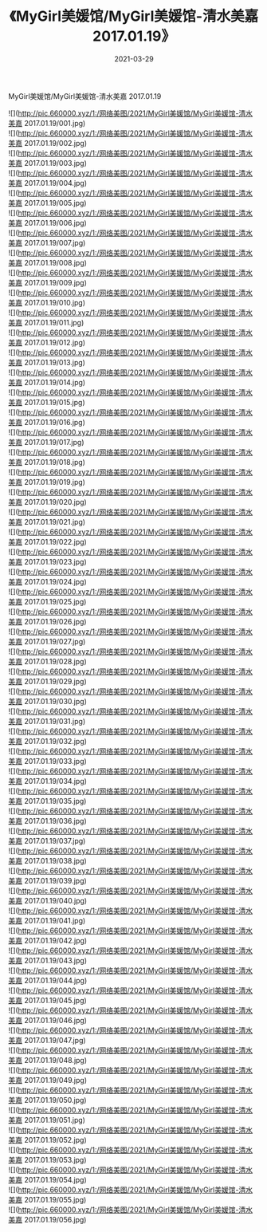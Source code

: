 ﻿---
layout: post
title:  《MyGirl美媛馆/MyGirl美媛馆-清水美嘉 2017.01.19》
date:   2021-03-29
img: http://pic.660000.xyz/1:/网络美图/2021/MyGirl美媛馆/MyGirl美媛馆-清水美嘉 2017.01.19/000.jpg
categories: [美女, 清纯, 唯美]
---

MyGirl美媛馆/MyGirl美媛馆-清水美嘉 2017.01.19

 ![](http://pic.660000.xyz/1:/网络美图/2021/MyGirl美媛馆/MyGirl美媛馆-清水美嘉 2017.01.19/001.jpg) <br>![](http://pic.660000.xyz/1:/网络美图/2021/MyGirl美媛馆/MyGirl美媛馆-清水美嘉 2017.01.19/002.jpg) <br>![](http://pic.660000.xyz/1:/网络美图/2021/MyGirl美媛馆/MyGirl美媛馆-清水美嘉 2017.01.19/003.jpg) <br>![](http://pic.660000.xyz/1:/网络美图/2021/MyGirl美媛馆/MyGirl美媛馆-清水美嘉 2017.01.19/004.jpg) <br>![](http://pic.660000.xyz/1:/网络美图/2021/MyGirl美媛馆/MyGirl美媛馆-清水美嘉 2017.01.19/005.jpg) <br>![](http://pic.660000.xyz/1:/网络美图/2021/MyGirl美媛馆/MyGirl美媛馆-清水美嘉 2017.01.19/006.jpg) <br>![](http://pic.660000.xyz/1:/网络美图/2021/MyGirl美媛馆/MyGirl美媛馆-清水美嘉 2017.01.19/007.jpg) <br>![](http://pic.660000.xyz/1:/网络美图/2021/MyGirl美媛馆/MyGirl美媛馆-清水美嘉 2017.01.19/008.jpg) <br>![](http://pic.660000.xyz/1:/网络美图/2021/MyGirl美媛馆/MyGirl美媛馆-清水美嘉 2017.01.19/009.jpg) <br>![](http://pic.660000.xyz/1:/网络美图/2021/MyGirl美媛馆/MyGirl美媛馆-清水美嘉 2017.01.19/010.jpg) <br>![](http://pic.660000.xyz/1:/网络美图/2021/MyGirl美媛馆/MyGirl美媛馆-清水美嘉 2017.01.19/011.jpg) <br>![](http://pic.660000.xyz/1:/网络美图/2021/MyGirl美媛馆/MyGirl美媛馆-清水美嘉 2017.01.19/012.jpg) <br>![](http://pic.660000.xyz/1:/网络美图/2021/MyGirl美媛馆/MyGirl美媛馆-清水美嘉 2017.01.19/013.jpg) <br>![](http://pic.660000.xyz/1:/网络美图/2021/MyGirl美媛馆/MyGirl美媛馆-清水美嘉 2017.01.19/014.jpg) <br>![](http://pic.660000.xyz/1:/网络美图/2021/MyGirl美媛馆/MyGirl美媛馆-清水美嘉 2017.01.19/015.jpg) <br>![](http://pic.660000.xyz/1:/网络美图/2021/MyGirl美媛馆/MyGirl美媛馆-清水美嘉 2017.01.19/016.jpg) <br>![](http://pic.660000.xyz/1:/网络美图/2021/MyGirl美媛馆/MyGirl美媛馆-清水美嘉 2017.01.19/017.jpg) <br>![](http://pic.660000.xyz/1:/网络美图/2021/MyGirl美媛馆/MyGirl美媛馆-清水美嘉 2017.01.19/018.jpg) <br>![](http://pic.660000.xyz/1:/网络美图/2021/MyGirl美媛馆/MyGirl美媛馆-清水美嘉 2017.01.19/019.jpg) <br>![](http://pic.660000.xyz/1:/网络美图/2021/MyGirl美媛馆/MyGirl美媛馆-清水美嘉 2017.01.19/020.jpg) <br>![](http://pic.660000.xyz/1:/网络美图/2021/MyGirl美媛馆/MyGirl美媛馆-清水美嘉 2017.01.19/021.jpg) <br>![](http://pic.660000.xyz/1:/网络美图/2021/MyGirl美媛馆/MyGirl美媛馆-清水美嘉 2017.01.19/022.jpg) <br>![](http://pic.660000.xyz/1:/网络美图/2021/MyGirl美媛馆/MyGirl美媛馆-清水美嘉 2017.01.19/023.jpg) <br>![](http://pic.660000.xyz/1:/网络美图/2021/MyGirl美媛馆/MyGirl美媛馆-清水美嘉 2017.01.19/024.jpg) <br>![](http://pic.660000.xyz/1:/网络美图/2021/MyGirl美媛馆/MyGirl美媛馆-清水美嘉 2017.01.19/025.jpg) <br>![](http://pic.660000.xyz/1:/网络美图/2021/MyGirl美媛馆/MyGirl美媛馆-清水美嘉 2017.01.19/026.jpg) <br>![](http://pic.660000.xyz/1:/网络美图/2021/MyGirl美媛馆/MyGirl美媛馆-清水美嘉 2017.01.19/027.jpg) <br>![](http://pic.660000.xyz/1:/网络美图/2021/MyGirl美媛馆/MyGirl美媛馆-清水美嘉 2017.01.19/028.jpg) <br>![](http://pic.660000.xyz/1:/网络美图/2021/MyGirl美媛馆/MyGirl美媛馆-清水美嘉 2017.01.19/029.jpg) <br>![](http://pic.660000.xyz/1:/网络美图/2021/MyGirl美媛馆/MyGirl美媛馆-清水美嘉 2017.01.19/030.jpg) <br>![](http://pic.660000.xyz/1:/网络美图/2021/MyGirl美媛馆/MyGirl美媛馆-清水美嘉 2017.01.19/031.jpg) <br>![](http://pic.660000.xyz/1:/网络美图/2021/MyGirl美媛馆/MyGirl美媛馆-清水美嘉 2017.01.19/032.jpg) <br>![](http://pic.660000.xyz/1:/网络美图/2021/MyGirl美媛馆/MyGirl美媛馆-清水美嘉 2017.01.19/033.jpg) <br>![](http://pic.660000.xyz/1:/网络美图/2021/MyGirl美媛馆/MyGirl美媛馆-清水美嘉 2017.01.19/034.jpg) <br>![](http://pic.660000.xyz/1:/网络美图/2021/MyGirl美媛馆/MyGirl美媛馆-清水美嘉 2017.01.19/035.jpg) <br>![](http://pic.660000.xyz/1:/网络美图/2021/MyGirl美媛馆/MyGirl美媛馆-清水美嘉 2017.01.19/036.jpg) <br>![](http://pic.660000.xyz/1:/网络美图/2021/MyGirl美媛馆/MyGirl美媛馆-清水美嘉 2017.01.19/037.jpg) <br>![](http://pic.660000.xyz/1:/网络美图/2021/MyGirl美媛馆/MyGirl美媛馆-清水美嘉 2017.01.19/038.jpg) <br>![](http://pic.660000.xyz/1:/网络美图/2021/MyGirl美媛馆/MyGirl美媛馆-清水美嘉 2017.01.19/039.jpg) <br>![](http://pic.660000.xyz/1:/网络美图/2021/MyGirl美媛馆/MyGirl美媛馆-清水美嘉 2017.01.19/040.jpg) <br>![](http://pic.660000.xyz/1:/网络美图/2021/MyGirl美媛馆/MyGirl美媛馆-清水美嘉 2017.01.19/041.jpg) <br>![](http://pic.660000.xyz/1:/网络美图/2021/MyGirl美媛馆/MyGirl美媛馆-清水美嘉 2017.01.19/042.jpg) <br>![](http://pic.660000.xyz/1:/网络美图/2021/MyGirl美媛馆/MyGirl美媛馆-清水美嘉 2017.01.19/043.jpg) <br>![](http://pic.660000.xyz/1:/网络美图/2021/MyGirl美媛馆/MyGirl美媛馆-清水美嘉 2017.01.19/044.jpg) <br>![](http://pic.660000.xyz/1:/网络美图/2021/MyGirl美媛馆/MyGirl美媛馆-清水美嘉 2017.01.19/045.jpg) <br>![](http://pic.660000.xyz/1:/网络美图/2021/MyGirl美媛馆/MyGirl美媛馆-清水美嘉 2017.01.19/046.jpg) <br>![](http://pic.660000.xyz/1:/网络美图/2021/MyGirl美媛馆/MyGirl美媛馆-清水美嘉 2017.01.19/047.jpg) <br>![](http://pic.660000.xyz/1:/网络美图/2021/MyGirl美媛馆/MyGirl美媛馆-清水美嘉 2017.01.19/048.jpg) <br>![](http://pic.660000.xyz/1:/网络美图/2021/MyGirl美媛馆/MyGirl美媛馆-清水美嘉 2017.01.19/049.jpg) <br>![](http://pic.660000.xyz/1:/网络美图/2021/MyGirl美媛馆/MyGirl美媛馆-清水美嘉 2017.01.19/050.jpg) <br>![](http://pic.660000.xyz/1:/网络美图/2021/MyGirl美媛馆/MyGirl美媛馆-清水美嘉 2017.01.19/051.jpg) <br>![](http://pic.660000.xyz/1:/网络美图/2021/MyGirl美媛馆/MyGirl美媛馆-清水美嘉 2017.01.19/052.jpg) <br>![](http://pic.660000.xyz/1:/网络美图/2021/MyGirl美媛馆/MyGirl美媛馆-清水美嘉 2017.01.19/053.jpg) <br>![](http://pic.660000.xyz/1:/网络美图/2021/MyGirl美媛馆/MyGirl美媛馆-清水美嘉 2017.01.19/054.jpg) <br>![](http://pic.660000.xyz/1:/网络美图/2021/MyGirl美媛馆/MyGirl美媛馆-清水美嘉 2017.01.19/055.jpg) <br>![](http://pic.660000.xyz/1:/网络美图/2021/MyGirl美媛馆/MyGirl美媛馆-清水美嘉 2017.01.19/056.jpg) <br>